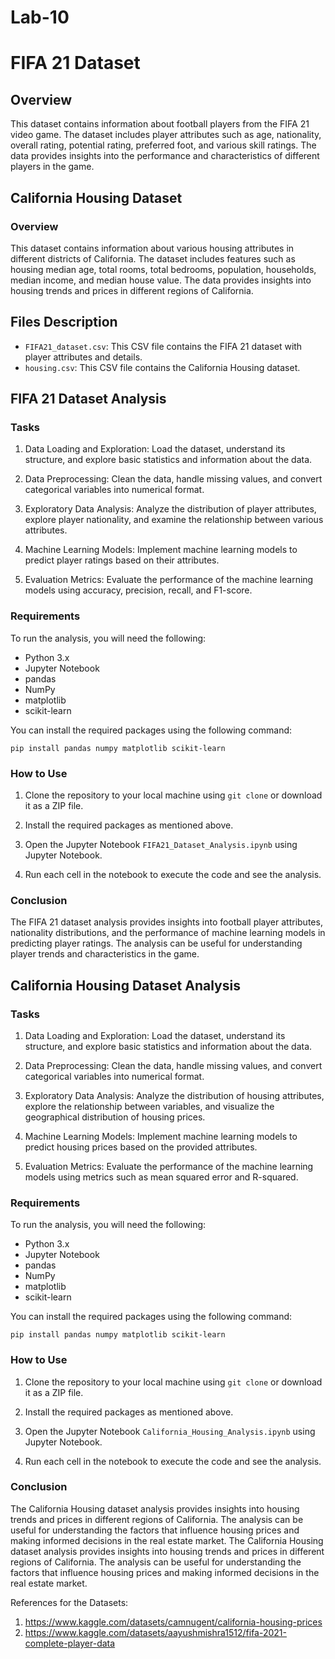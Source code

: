 
# Lab-10

# FIFA 21 Dataset

## Overview

This dataset contains information about football players from the FIFA 21 video game. The dataset includes player attributes such as age, nationality, overall rating, potential rating, preferred foot, and various skill ratings. The data provides insights into the performance and characteristics of different players in the game.

## California Housing Dataset

### Overview

This dataset contains information about various housing attributes in different districts of California. The dataset includes features such as housing median age, total rooms, total bedrooms, population, households, median income, and median house value. The data provides insights into housing trends and prices in different regions of California.

## Files Description

- `FIFA21_dataset.csv`: This CSV file contains the FIFA 21 dataset with player attributes and details.
- `housing.csv`: This CSV file contains the California Housing dataset.

## FIFA 21 Dataset Analysis

### Tasks

1. Data Loading and Exploration: Load the dataset, understand its structure, and explore basic statistics and information about the data.

2. Data Preprocessing: Clean the data, handle missing values, and convert categorical variables into numerical format.

3. Exploratory Data Analysis: Analyze the distribution of player attributes, explore player nationality, and examine the relationship between various attributes.

4. Machine Learning Models: Implement machine learning models to predict player ratings based on their attributes.

5. Evaluation Metrics: Evaluate the performance of the machine learning models using accuracy, precision, recall, and F1-score.

### Requirements

To run the analysis, you will need the following:

- Python 3.x
- Jupyter Notebook
- pandas
- NumPy
- matplotlib
- scikit-learn

You can install the required packages using the following command:

```
pip install pandas numpy matplotlib scikit-learn
```

### How to Use

1. Clone the repository to your local machine using `git clone` or download it as a ZIP file.

2. Install the required packages as mentioned above.

3. Open the Jupyter Notebook `FIFA21_Dataset_Analysis.ipynb` using Jupyter Notebook.

4. Run each cell in the notebook to execute the code and see the analysis.

### Conclusion

The FIFA 21 dataset analysis provides insights into football player attributes, nationality distributions, and the performance of machine learning models in predicting player ratings. The analysis can be useful for understanding player trends and characteristics in the game.

## California Housing Dataset Analysis

### Tasks

1. Data Loading and Exploration: Load the dataset, understand its structure, and explore basic statistics and information about the data.

2. Data Preprocessing: Clean the data, handle missing values, and convert categorical variables into numerical format.

3. Exploratory Data Analysis: Analyze the distribution of housing attributes, explore the relationship between variables, and visualize the geographical distribution of housing prices.

4. Machine Learning Models: Implement machine learning models to predict housing prices based on the provided attributes.

5. Evaluation Metrics: Evaluate the performance of the machine learning models using metrics such as mean squared error and R-squared.

### Requirements

To run the analysis, you will need the following:

- Python 3.x
- Jupyter Notebook
- pandas
- NumPy
- matplotlib
- scikit-learn

You can install the required packages using the following command:

```
pip install pandas numpy matplotlib scikit-learn
```

### How to Use

1. Clone the repository to your local machine using `git clone` or download it as a ZIP file.

2. Install the required packages as mentioned above.

3. Open the Jupyter Notebook `California_Housing_Analysis.ipynb` using Jupyter Notebook.

4. Run each cell in the notebook to execute the code and see the analysis.

### Conclusion

The California Housing dataset analysis provides insights into housing trends and prices in different regions of California. The analysis can be useful for understanding the factors that influence housing prices and making informed decisions in the real estate market.
The California Housing dataset analysis provides insights into housing trends and prices in different regions of California. The analysis can be useful for understanding the factors that influence housing prices and making informed decisions in the real estate market.


References for the Datasets:
1. https://www.kaggle.com/datasets/camnugent/california-housing-prices
2. https://www.kaggle.com/datasets/aayushmishra1512/fifa-2021-complete-player-data
